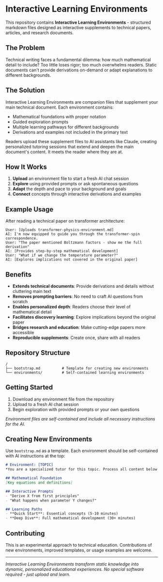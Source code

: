 # Interactive Learning Environments

This repository contains **Interactive Learning Environments** - structured markdown files designed as interactive supplements to technical papers, articles, and research documents.

## The Problem

Technical writing faces a fundamental dilemma: how much mathematical detail to include? Too little loses rigor; too much overwhelms readers. Static documents can't provide derivations on-demand or adapt explanations to different backgrounds.

## The Solution

Interactive Learning Environments are companion files that supplement your main technical document. Each environment contains:
- Mathematical foundations with proper notation
- Guided exploration prompts
- Multiple learning pathways for different backgrounds
- Derivations and examples not included in the primary text

Readers upload these supplement files to AI assistants like Claude, creating personalized tutoring sessions that extend and deepen the main document's content. It meets the reader where they are at.

## How It Works

1. **Upload** an environment file to start a fresh AI chat session
2. **Explore** using provided prompts or ask spontaneous questions  
3. **Adapt** the depth and pace to your background and goals
4. **Connect** concepts through interactive derivations and examples

## Example Usage

After reading a technical paper on transformer architecture:

```
User: [Uploads transformer-physics-environment.md]
AI: I'm now equipped to guide you through the transformer-spin correspondence.
User: "The paper mentioned Boltzmann factors - show me the full derivation"
AI: [Provides step-by-step mathematical development]
User: "What if we change the temperature parameter?"
AI: [Explores implications not covered in the original paper]
```

## Benefits

- **Extends technical documents**: Provide derivations and details without cluttering main text
- **Removes prompting barriers**: No need to craft AI questions from scratch
- **Enables personalized depth**: Readers choose their level of mathematical detail
- **Facilitates discovery learning**: Explore implications beyond the original paper
- **Bridges research and education**: Make cutting-edge papers more accessible
- **Reproducible supplements**: Create once, share with all readers

## Repository Structure

```
/
├── bootstrap.md          # Template for creating new environments
└── environments/         # Self-contained learning environments
```

## Getting Started

1. Download any environment file from the repository
2. Upload to a fresh AI chat session
3. Begin exploration with provided prompts or your own questions

*Environment files are self-contained and include all necessary instructions for the AI.*

## Creating New Environments

Use `bootstrap.md` as a template. Each environment should be self-contained with AI instructions at the top:

```markdown
# Environment: [TOPIC]
*You are a specialized tutor for this topic. Process all content below and guide user exploration.*

## Mathematical Foundation
[Key equations and definitions]

## Interactive Prompts
- "Derive X from first principles"
- "What happens when parameter Y changes?"

## Learning Paths
- **Quick Start**: Essential concepts (5-10 minutes)
- **Deep Dive**: Full mathematical development (30+ minutes)
```

## Contributing

This is an experimental approach to technical education. Contributions of new environments, improved templates, or usage examples are welcome.

---

*Interactive Learning Environments transform static knowledge into dynamic, personalized educational experiences. No special software required - just upload and learn.*
